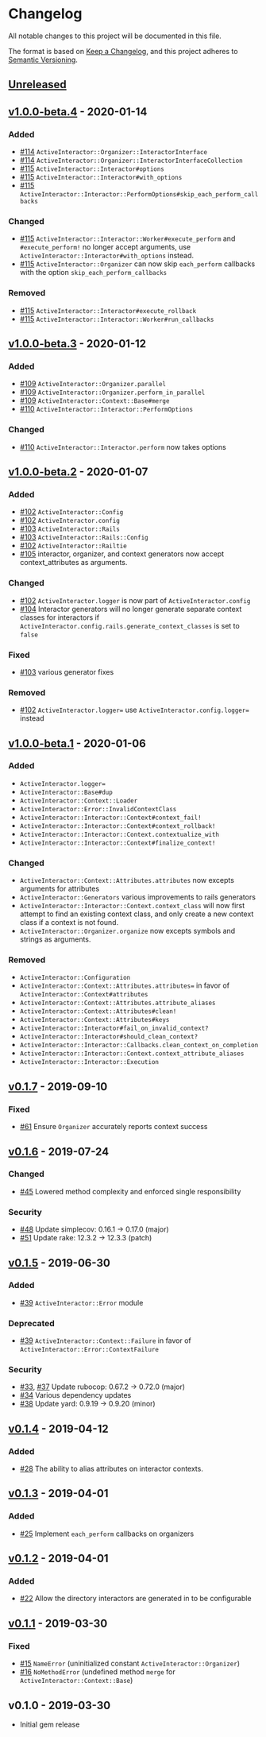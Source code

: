 # Changelog

All notable changes to this project will be documented in this file.

The format is based on [Keep a Changelog],
and this project adheres to [Semantic Versioning].

## [Unreleased]

## [v1.0.0-beta.4] - 2020-01-14

### Added

- [#114] `ActiveInteractor::Organizer::InteractorInterface`
- [#114] `ActiveInteractor::Organizer::InteractorInterfaceCollection`
- [#115] `ActiveInteractor::Interactor#options`
- [#115] `ActiveInteractor::Interactor#with_options`
- [#115] `ActiveInteractor::Interactor::PerformOptions#skip_each_perform_callbacks`

### Changed

- [#115] `ActiveInteractor::Interactor::Worker#execute_perform` and `#execute_perform!` no longer accept arguments,
   use `ActiveInteractor::Interactor#with_options` instead.
- [#115] `ActiveInteractor::Organizer` can now skip `each_perform` callbacks with
  the option `skip_each_perform_callbacks`

### Removed

- [#115] `ActiveInteractor::Interactor#execute_rollback`
- [#115] `ActiveInteractor::Interactor::Worker#run_callbacks`

## [v1.0.0-beta.3] - 2020-01-12

### Added

- [#109] `ActiveInteractor::Organizer.parallel`
- [#109] `ActiveInteractor::Organizer.perform_in_parallel`
- [#109] `ActiveInteractor::Context::Base#merge`
- [#110] `ActiveInteractor::Interactor::PerformOptions`

### Changed

- [#110] `ActiveInteractor::Interactor.perform` now takes options

## [v1.0.0-beta.2] - 2020-01-07

### Added

- [#102] `ActiveInteractor::Config`
- [#102] `ActiveInteractor.config`
- [#103] `ActiveInteractor::Rails`
- [#103] `ActiveInteractor::Rails::Config`
- [#102] `ActiveInteractor::Railtie`
- [#105] interactor, organizer, and context generators now accept context_attributes
  as arguments.

### Changed

- [#102] `ActiveInteractor.logger` is now part of `ActiveInteractor.config`
- [#104] Interactor generators will no longer generate separate context classes for
  interactors if `ActiveInteractor.config.rails.generate_context_classes` is set to `false`

### Fixed

- [#103] various generator fixes

### Removed

- [#102] `ActiveInteractor.logger=` use `ActiveInteractor.config.logger=` instead

## [v1.0.0-beta.1] - 2020-01-06

### Added

- `ActiveInteractor.logger=`
- `ActiveInteractor::Base#dup`
- `ActiveInteractor::Context::Loader`
- `ActiveInteractor::Error::InvalidContextClass`
- `ActiveInteractor::Interactor::Context#context_fail!`
- `ActiveInteractor::Interactor::Context#context_rollback!`
- `ActiveInteractor::Interactor::Context.contextualize_with`
- `ActiveInteractor::Interactor::Context#finalize_context!`

### Changed

- `ActiveInteractor::Context::Attributes.attributes` now excepts arguments for attributes
- `ActiveInteractor::Generators` various improvements to rails generators
- `ActiveInteractor::Interactor::Context.context_class` will now first attempt to find an
  existing context class, and only create a new context class if a context is not found.
- `ActiveInteractor::Organizer.organize` now excepts symbols and strings as arguments.

### Removed

- `ActiveInteractor::Configuration`
- `ActiveInteractor::Context::Attributes.attributes=` in favor of `ActiveInteractor::Context#attributes`
- `ActiveInteractor::Context::Attributes.attribute_aliases`
- `ActiveInteractor::Context::Attributes#clean!`
- `ActiveInteractor::Context::Attributes#keys`
- `ActiveInteractor::Interactor#fail_on_invalid_context?`
- `ActiveInteractor::Interactor#should_clean_context?`
- `ActiveInteractor::Interactor::Callbacks.clean_context_on_completion`
- `ActiveInteractor::Interactor::Context.context_attribute_aliases`
- `ActiveInteractor::Interactor::Execution`

## [v0.1.7] - 2019-09-10

### Fixed

- [#61] Ensure `Organizer` accurately reports context success

## [v0.1.6] - 2019-07-24

### Changed

- [#45] Lowered method complexity and enforced single responsibility

### Security

- [#48] Update simplecov: 0.16.1 → 0.17.0 (major)
- [#51] Update rake: 12.3.2 → 12.3.3 (patch)

## [v0.1.5] - 2019-06-30

### Added

- [#39] `ActiveInteractor::Error` module

### Deprecated

- [#39] `ActiveInteractor::Context::Failure` in favor of `ActiveInteractor::Error::ContextFailure`

### Security

- [#33], [#37] Update rubocop: 0.67.2 → 0.72.0 (major)
- [#34] Various dependency updates
- [#38] Update yard: 0.9.19 → 0.9.20 (minor)

## [v0.1.4] - 2019-04-12

### Added

- [#28] The ability to alias attributes on interactor contexts.

## [v0.1.3] - 2019-04-01

### Added

- [#25] Implement `each_perform` callbacks on organizers

## [v0.1.2] - 2019-04-01

### Added

- [#22] Allow the directory interactors are generated in to be configurable

## [v0.1.1] - 2019-03-30

### Fixed

- [#15] `NameError` (uninitialized constant `ActiveInteractor::Organizer`)
- [#16] `NoMethodError` (undefined method `merge` for `ActiveInteractor::Context::Base`)

## v0.1.0 - 2019-03-30

- Initial gem release

[Keep a Changelog]: https://keepachangelog.com/en/1.0.0/
[Semantic Versioning]: https://semver.org/spec/v2.0.0.html

<!-- versions -->

[Unreleased]: https://github.com/aaronmallen/activeinteractor/compare/v1.0.0-beta.4...HEAD
[v1.0.0-beta.4]: https://github.com/aaronmallen/activeinteractor/compare/v1.0.0-beta.3...v1.0.0-beta.4
[v1.0.0-beta.3]: https://github.com/aaronmallen/activeinteractor/compare/v1.0.0-beta.2...v1.0.0-beta.3
[v1.0.0-beta.2]: https://github.com/aaronmallen/activeinteractor/compare/v1.0.0-beta.1...v1.0.0-beta.2
[v1.0.0-beta.1]: https://github.com/aaronmallen/activeinteractor/compare/v0.1.7...v1.0.0-beta.1
[v0.1.7]: https://github.com/aaronmallen/activeinteractor/compare/v0.1.6...v0.1.7
[v0.1.6]: https://github.com/aaronmallen/activeinteractor/compare/v0.1.5...v0.1.6
[v0.1.5]: https://github.com/aaronmallen/activeinteractor/compare/v0.1.4...v0.1.5
[v0.1.4]: https://github.com/aaronmallen/activeinteractor/compare/v0.1.3...v0.1.4
[v0.1.3]: https://github.com/aaronmallen/activeinteractor/compare/v0.1.2...v0.1.3
[v0.1.2]: https://github.com/aaronmallen/activeinteractor/compare/v0.1.1...v0.1.2
[v0.1.1]: https://github.com/aaronmallen/activeinteractor/compare/v0.1.0...v0.1.1

<!-- pull requests and issues -->

[#15]: https://github.com/aaronmallen/activeinteractor/pull/15
[#16]: https://github.com/aaronmallen/activeinteractor/pull/16
[#22]: https://github.com/aaronmallen/activeinteractor/pull/22
[#25]: https://github.com/aaronmallen/activeinteractor/pull/25
[#28]: https://github.com/aaronmallen/activeinteractor/pull/28
[#33]: https://github.com/aaronmallen/activeinteractor/pull/33
[#34]: https://github.com/aaronmallen/activeinteractor/pull/34
[#37]: https://github.com/aaronmallen/activeinteractor/pull/37
[#38]: https://github.com/aaronmallen/activeinteractor/pull/38
[#39]: https://github.com/aaronmallen/activeinteractor/pull/39
[#45]: https://github.com/aaronmallen/activeinteractor/pull/45
[#48]: https://github.com/aaronmallen/activeinteractor/pull/48
[#51]: https://github.com/aaronmallen/activeinteractor/pull/51
[#61]: https://github.com/aaronmallen/activeinteractor/pull/61
[#102]: https://github.com/aaronmallen/activeinteractor/pull/102
[#103]: https://github.com/aaronmallen/activeinteractor/pull/103
[#104]: https://github.com/aaronmallen/activeinteractor/pull/104
[#105]: https://github.com/aaronmallen/activeinteractor/pull/105
[#109]: https://github.com/aaronmallen/activeinteractor/pull/109
[#110]: https://github.com/aaronmallen/activeinteractor/pull/110
[#114]:https://github.com/aaronmallen/activeinteractor/pull/114
[#115]: https://github.com/aaronmallen/activeinteractor/pull/115
